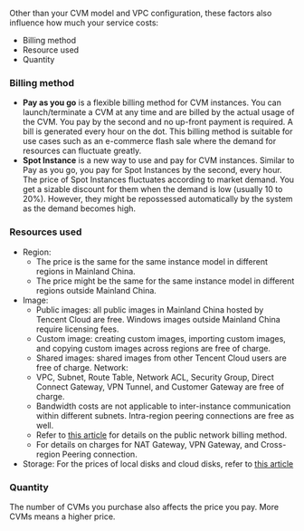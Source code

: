 Other than your CVM model and VPC configuration, these factors also influence how much your service costs:
- Billing method
- Resource used
- Quantity

### Billing method
- **Pay as you go** is a flexible billing method for CVM instances. You can launch/terminate a CVM at any time and are billed by the actual usage of the CVM. You pay by the second and no up-front payment is required. A bill is generated every hour on the dot. This billing method is suitable for use cases such as an e-commerce flash sale where the demand for resources can fluctuate greatly.
- **Spot Instance** is a new way to use and pay for CVM instances. Similar to Pay as you go, you pay for Spot Instances by the second, every hour. The price of Spot Instances fluctuates according to market demand. You get a sizable discount for them when the demand is low (usually 10 to 20%). However, they might be repossessed automatically by the system as the demand becomes high.

### Resources used
- Region:
	- The price is the same for the same instance model in different regions in Mainland China.
	- The price might be the same for the same instance model in different regions outside Mainland China.
- Image:
	- Public images: all public images in Mainland China hosted by Tencent Cloud are free. Windows images outside Mainland China require licensing fees.
	- Custom image: creating custom images, importing custom images, and copying custom images across regions are free of charge.
	- Shared images: shared images from other Tencent Cloud users are free of charge.
Network:
	- VPC, Subnet, Route Table, Network ACL, Security Group, Direct Connect Gateway, VPN Tunnel, and Customer Gateway are free of charge.
	- Bandwidth costs are not applicable to inter-instance communication within different subnets. Intra-region peering connections are free as well.
	- Refer to [this article](https://intl.cloud.tencent.com/document/product/213/10578) for details on the public network billing method.
	- For details on charges for NAT Gateway, VPN Gateway, and Cross-region Peering connection.
- Storage:
	For the prices of local disks and cloud disks, refer to [this article](https://intl.cloud.tencent.com/document/product/362/2413)


### Quantity

The number of CVMs you purchase also affects the price you pay. More CVMs means a higher price.
